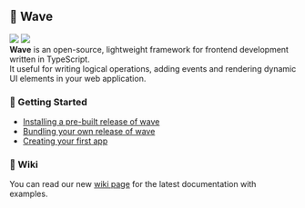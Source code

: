 ## 🌊 Wave
<img src="https://img.shields.io/badge/version-v1.1.0-blue"/> <img src="https://img.shields.io/badge/license-MIT-green"/><br/>
**Wave** is an open-source, lightweight framework for frontend development written in TypeScript.<br/>
It useful for writing logical operations, adding events and rendering dynamic UI elements in your web application.

### 👋 Getting Started
- [Installing a pre-built release of wave](https://github.com/flowxrc/wave/wiki/Installation-(pre%E2%80%90built))
- [Bundling your own release of wave](https://github.com/flowxrc/wave/wiki/Bundling-source)
- [Creating your first app](https://github.com/flowxrc/wave/wiki/Creating-your-first-app)

### 📖 Wiki
You can read our new [wiki page](https://github.com/flowxrc/wave/wiki) for the latest documentation with examples.